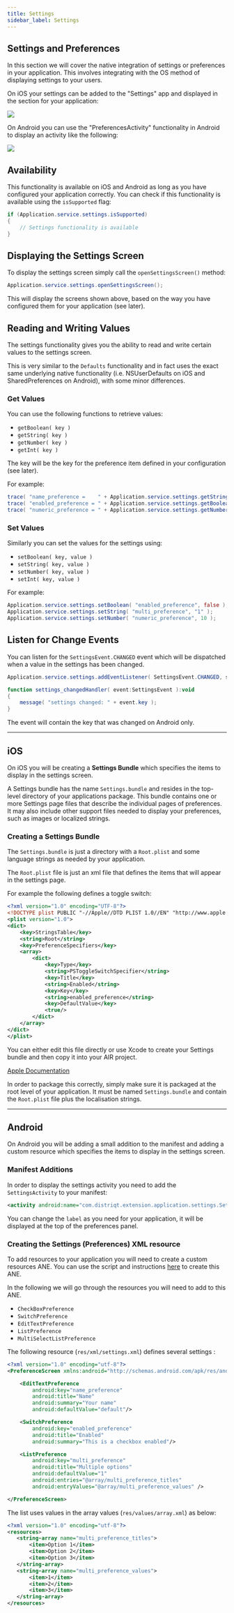 ```yaml
---
title: Settings
sidebar_label: Settings
---
```


## Settings and Preferences

In this section we will cover the native integration of settings or preferences in your application.
This involves integrating with the OS method of displaying settings to your users.

On iOS your settings can be added to the "Settings" app and displayed in the section for your application:

![](images/settings_ios.png)

On Android you can use the "PreferencesActivity" functionality in Android to display an activity like the following:

![](images/settings_android.png)


## Availability 

This functionality is available on iOS and Android as long as you have configured your application 
correctly. You can check if this functionality is available using the `isSupported` flag:

```actionscript
if (Application.service.settings.isSupported)
{
    // Settings functionality is available
}
```


## Displaying the Settings Screen

To display the settings screen simply call the `openSettingsScreen()` method:

```actionscript
Application.service.settings.openSettingsScreen();
```

This will display the screens shown above, based on the way you have configured them for your application (see later).


## Reading and Writing Values

The settings functionality gives you the ability to read and write certain values 
to the settings screen.

This is very similar to the `Defaults` functionality and in fact uses the exact same underlying 
native functionality (i.e. NSUserDefaults on iOS and SharedPreferences on Android), with some 
minor differences.


### Get Values 

You can use the following functions to retrieve values:

- `getBoolean( key )`
- `getString( key )`
- `getNumber( key )`
- `getInt( key )`

The key will be the key for the preference item defined in your configuration (see later).

For example:

```actionscript
trace( "name_preference =    " + Application.service.settings.getString( "name_preference" ) );
trace( "enabled_preference = " + Application.service.settings.getBoolean( "enabled_preference" ) );
trace( "numeric_preference = " + Application.service.settings.getNumber( "numeric_preference" ) );
```


### Set Values

Similarly you can set the values for the settings using:

- `setBoolean( key, value )`
- `setString( key, value )`
- `setNumber( key, value )`
- `setInt( key, value )`

For example:

```actionscript
Application.service.settings.setBoolean( "enabled_preference", false );
Application.service.settings.setString( "multi_preference", "1" );
Application.service.settings.setNumber( "numeric_preference", 10 );
```


## Listen for Change Events

You can listen for the `SettingsEvent.CHANGED` event which will be dispatched when a value in the 
settings has been changed.

```actionscript
Application.service.settings.addEventListener( SettingsEvent.CHANGED, settings_changedHandler );

function settings_changedHandler( event:SettingsEvent ):void
{
    message( "settings changed: " + event.key );
}
```

The event will contain the key that was changed on Android only.




---

## iOS 

On iOS you will be creating a **Settings Bundle** which specifies the items to display in the settings screen.

A Settings bundle has the name `Settings.bundle` and resides in the top-level directory of your applications package. 
This bundle contains one or more Settings page files that describe the individual pages of preferences. 
It may also include other support files needed to display your preferences, such as images or localized strings. 


### Creating a Settings Bundle

The `Settings.bundle` is just a directory with a `Root.plist` and some language strings as needed by your application.

The `Root.plist` file is just an xml file that defines the items that will appear in the settings page.

For example the following defines a toggle switch:

```xml
<?xml version="1.0" encoding="UTF-8"?>
<!DOCTYPE plist PUBLIC "-//Apple//DTD PLIST 1.0//EN" "http://www.apple.com/DTDs/PropertyList-1.0.dtd">
<plist version="1.0">
<dict>
	<key>StringsTable</key>
	<string>Root</string>
	<key>PreferenceSpecifiers</key>
	<array>
		<dict>
			<key>Type</key>
			<string>PSToggleSwitchSpecifier</string>
			<key>Title</key>
			<string>Enabled</string>
			<key>Key</key>
			<string>enabled_preference</string>
			<key>DefaultValue</key>
			<true/>
		</dict>
	</array>
</dict>
</plist>
```

You can either edit this file directly or use Xcode to create your Settings bundle and then copy it into your AIR project.

[Apple Documentation](https://developer.apple.com/library/content/documentation/Cocoa/Conceptual/UserDefaults/Preferences/Preferences.html)

In order to package this correctly, simply make sure it is packaged at the root level of your application.
It must be named `Settings.bundle` and contain the `Root.plist` file plus the localisation strings.



---

## Android 

On Android you will be adding a small addition to the manifest and adding a custom resource which specifies 
the items to display in the settings screen.


### Manifest Additions

In order to display the settings activity you need to add the `SettingsActivity` to your manifest:

```xml
<activity android:name="com.distriqt.extension.application.settings.SettingsActivity" android:label="Settings" />
```

You can change the `label` as you need for your application, it will be displayed at the top of the preferences panel. 


### Creating the Settings (Preferences) XML resource

To add resources to your application you will need to create a custom resources ANE.
You can use the script and instructions [here](https://github.com/distriqt/ANE-CustomResources/) 
to create this ANE. 

In the following we will go through the resources you will need to add to this ANE.

- `CheckBoxPreference`
- `SwitchPreference`
- `EditTextPreference`
- `ListPreference`
- `MultiSelectListPreference`


The following resource (`res/xml/settings.xml`) defines several settings : 

```xml
<?xml version="1.0" encoding="utf-8"?>
<PreferenceScreen xmlns:android="http://schemas.android.com/apk/res/android">

    <EditTextPreference
        android:key="name_preference"
        android:title="Name"
        android:summary="Your name"
        android:defaultValue="default"/>

    <SwitchPreference
        android:key="enabled_preference"
        android:title="Enabled"
        android:summary="This is a checkbox enabled"/>

    <ListPreference 
        android:key="multi_preference"
        android:title="Multiple options"
        android:defaultValue="1"
        android:entries="@array/multi_preference_titles"
        android:entryValues="@array/multi_preference_values" />

</PreferenceScreen>
```

The list uses values in the array values (`res/values/array.xml`) as below:

 ```xml
<?xml version="1.0" encoding="utf-8"?>
<resources>
    <string-array name="multi_preference_titles">
        <item>Option 1</item>
        <item>Option 2</item>
        <item>Option 3</item>
    </string-array>
    <string-array name="multi_preference_values">
        <item>1</item>
        <item>2</item>
        <item>3</item>
    </string-array>
</resources>
```
